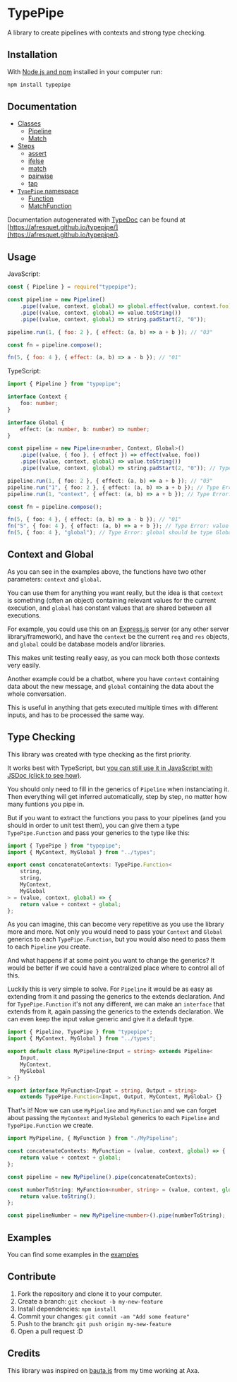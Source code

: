 # TypePipe

A library to create pipelines with contexts and strong type checking.

## Installation

With [Node.js and npm](https://nodejs.org/) installed in your computer run:

```bash
npm install typepipe
```

## Documentation

- [Classes](./src/classes)
  - [Pipeline](./src/classes/Pipeline)
  - [Match](./src/classes/Match)
- [Steps](./src/steps)
  - [assert](./src/steps)
  - [ifelse](./src/steps)
  - [match](./src/steps)
  - [pairwise](./src/steps)
  - [tap](./src/steps)
- [`TypePipe` namespace](./src/types/TypePipe)
  - [Function](./src/types/TypePipe)
  - [MatchFunction](./src/types/TypePipe)

Documentation autogenerated with [TypeDoc](https://typedoc.org/) can be found at [https://afresquet.github.io/typepipe/](https://afresquet.github.io/typepipe/).

## Usage

JavaScript:

```js
const { Pipeline } = require("typepipe");

const pipeline = new Pipeline()
	.pipe((value, context, global) => global.effect(value, context.foo))
	.pipe((value, context, global) => value.toString())
	.pipe((value, context, global) => string.padStart(2, "0"));

pipeline.run(1, { foo: 2 }, { effect: (a, b) => a + b }); // "03"

const fn = pipeline.compose();

fn(5, { foo: 4 }, { effect: (a, b) => a - b }); // "01"
```

TypeScript:

```ts
import { Pipeline } from "typepipe";

interface Context {
	foo: number;
}

interface Global {
	effect: (a: number, b: number) => number;
}

const pipeline = new Pipeline<number, Context, Global>()
	.pipe((value, { foo }, { effect }) => effect(value, foo))
	.pipe((value, context, global) => value.toString())
	.pipe((value, context, global) => string.padStart(2, "0")); // TypeScript knows `value` is a string now

pipeline.run(1, { foo: 2 }, { effect: (a, b) => a + b }); // "03"
pipeline.run("1", { foo: 2 }, { effect: (a, b) => a + b }); // Type Error: value should be a number
pipeline.run(1, "context", { effect: (a, b) => a + b }); // Type Error: context should be type Context

const fn = pipeline.compose();

fn(5, { foo: 4 }, { effect: (a, b) => a - b }); // "01"
fn("5", { foo: 4 }, { effect: (a, b) => a + b }); // Type Error: value should be a number
fn(5, { foo: 4 }, "global"); // Type Error: global should be type Global
```

## Context and Global

As you can see in the examples above, the functions have two other parameters: `context` and `global`.

You can use them for anything you want really, but the idea is that `context` is something (often an object) containing relevant values for the current execution, and `global` has constant values that are shared between all executions.

For example, you could use this on an [Express.js](https://github.com/expressjs/express) server (or any other server library/framework), and have the `context` be the current `req` and `res` objects, and `global` could be database models and/or libraries.

This makes unit testing really easy, as you can mock both those contexts very easily.

Another example could be a chatbot, where you have `context` containing data about the new message, and `global` containing the data about the whole conversation.

This is useful in anything that gets executed multiple times with different inputs, and has to be processed the same way.

## Type Checking

This library was created with type checking as the first priority.

It works best with TypeScript, but [you can still use it in JavaScript with JSDoc (click to see how)](./examples/javascript/).

You should only need to fill in the generics of `Pipeline` when instanciating it. Then everything will get inferred automatically, step by step, no matter how many funtions you pipe in.

But if you want to extract the functions you pass to your pipelines (and you should in order to unit test them), you can give them a type `TypePipe.Function` and pass your generics to the type like this:

```ts
import { TypePipe } from "typepipe";
import { MyContext, MyGlobal } from "../types";

export const concatenateContexts: TypePipe.Function<
	string,
	string,
	MyContext,
	MyGlobal
> = (value, context, global) => {
	return value + context + global;
};
```

As you can imagine, this can become very repetitive as you use the library more and more. Not only you would need to pass your `Context` and `Global` generics to each `TypePipe.Function`, but you would also need to pass them to each `Pipeline` you create.

And what happens if at some point you want to change the generics? It would be better if we could have a centralized place where to control all of this.

Luckily this is very simple to solve. For `Pipeline` it would be as easy as extending from it and passing the generics to the extends declaration. And for `TypePipe.Function` it's not any different, we can make an `interface` that extends from it, again passing the generics to the extends declaration. We can even keep the input value generic and give it a default type.

```ts
import { Pipeline, TypePipe } from "typepipe";
import { MyContext, MyGlobal } from "../types";

export default class MyPipeline<Input = string> extends Pipeline<
	Input,
	MyContext,
	MyGlobal
> {}

export interface MyFunction<Input = string, Output = string>
	extends TypePipe.Function<Input, Output, MyContext, MyGlobal> {}
```

That's it! Now we can use `MyPipeline` and `MyFunction` and we can forget about passing the `MyContext` and `MyGlobal` generics to each `Pipeline` and `TypePipe.Function` we create.

```ts
import MyPipeline, { MyFunction } from "./MyPipeline";

const concatenateContexts: MyFunction = (value, context, global) => {
	return value + context + global;
};

const pipeline = new MyPipeline().pipe(concatenateContexts);

const numberToString: MyFunction<number, string> = (value, context, global) => {
	return value.toString();
};

const pipelineNumber = new MyPipeline<number>().pipe(numberToString);
```

## Examples

You can find some examples in the [examples](./examples)

## Contribute

1. Fork the repository and clone it to your computer.
2. Create a branch: `git checkout -b my-new-feature`
3. Install dependencies: `npm install`
4. Commit your changes: `git commit -am "Add some feature"`
5. Push to the branch: `git push origin my-new-feature`
6. Open a pull request :D

## Credits

This library was inspired on [bauta.js](https://github.com/axa-group/bauta.js) from my time working at Axa.
